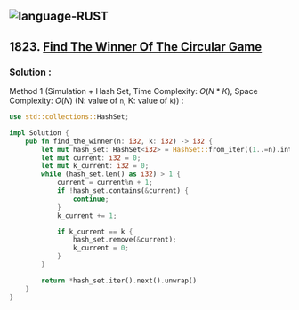 ![language-RUST](https://img.shields.io/badge/RUST-8d4004?style=for-the-badge&logo=RUST)
---

## 1823. [Find The Winner Of The Circular Game](https://leetcode.com/problems/find-the-winner-of-the-circular-game)

### Solution :

Method 1 (Simulation + Hash Set, Time Complexity: $O(N*K)$, Space Complexity: $O(N)$ (N: value of `n`, K: value of `k`)) :
```rust
use std::collections::HashSet;

impl Solution {
    pub fn find_the_winner(n: i32, k: i32) -> i32 {
        let mut hash_set: HashSet<i32> = HashSet::from_iter((1..=n).into_iter());
        let mut current: i32 = 0;
        let mut k_current: i32 = 0;
        while (hash_set.len() as i32) > 1 {
            current = current%n + 1;
            if !hash_set.contains(&current) {
                continue;
            }
            k_current += 1;

            if k_current == k {
                hash_set.remove(&current);
                k_current = 0;
            }
        }

        return *hash_set.iter().next().unwrap()
    }
}
```
